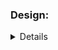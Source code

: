 ### Design:
<details about implementation such as data structures and algorithms used>

### Time Complexity:
<Big O notation with brief explanation>

### Space Complexity:
<Big O notation with brief explanation>


https://www.geeksforgeeks.org/huffman-coding-greedy-algo-3/

https://people.ok.ubc.ca/ylucet/DS/Huffman.html

https://www.geeksforgeeks.org/min-heap-in-python/

https://www.geeksforgeeks.org/binary-heap/

https://www.youtube.com/watch?v=k72DtCnY4MU

https://www.youtube.com/watch?v=g9YK6sftDi0



